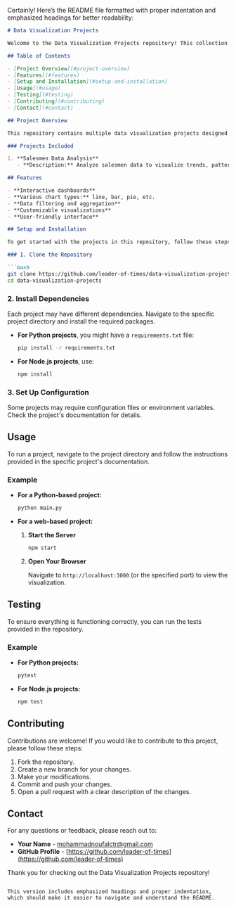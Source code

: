 Certainly! Here’s the README file formatted with proper indentation and emphasized headings for better readability:

```markdown
# Data Visualization Projects

Welcome to the Data Visualization Projects repository! This collection showcases various data visualization projects implemented to provide insightful analysis and visual representation of data. The projects utilize different data visualization libraries and tools to deliver interactive and meaningful visualizations.

## Table of Contents

- [Project Overview](#project-overview)
- [Features](#features)
- [Setup and Installation](#setup-and-installation)
- [Usage](#usage)
- [Testing](#testing)
- [Contributing](#contributing)
- [Contact](#contact)

## Project Overview

This repository contains multiple data visualization projects designed to illustrate different aspects of data analysis. Each project includes scripts, visualizations, and, where applicable, documentation on how the visualizations were created.

### Projects Included

1. **Salesmen Data Analysis**
   - **Description:** Analyze salesmen data to visualize trends, patterns, and performance metrics.

## Features

- **Interactive dashboards**
- **Various chart types:** line, bar, pie, etc.
- **Data filtering and aggregation**
- **Customizable visualizations**
- **User-friendly interface**

## Setup and Installation

To get started with the projects in this repository, follow these steps:

### 1. Clone the Repository

```bash
git clone https://github.com/leader-of-times/data-visualization-projects.git
cd data-visualization-projects
```

### 2. Install Dependencies

Each project may have different dependencies. Navigate to the specific project directory and install the required packages.

- **For Python projects**, you might have a `requirements.txt` file:

    ```bash
    pip install -r requirements.txt
    ```

- **For Node.js projects**, use:

    ```bash
    npm install
    ```

### 3. Set Up Configuration

Some projects may require configuration files or environment variables. Check the project's documentation for details.

## Usage

To run a project, navigate to the project directory and follow the instructions provided in the specific project's documentation.

### Example

- **For a Python-based project:**

    ```bash
    python main.py
    ```

- **For a web-based project:**

    1. **Start the Server**

        ```bash
        npm start
        ```

    2. **Open Your Browser**

        Navigate to `http://localhost:3000` (or the specified port) to view the visualization.

## Testing

To ensure everything is functioning correctly, you can run the tests provided in the repository.

### Example

- **For Python projects:**

    ```bash
    pytest
    ```

- **For Node.js projects:**

    ```bash
    npm test
    ```

## Contributing

Contributions are welcome! If you would like to contribute to this project, please follow these steps:

1. Fork the repository.
2. Create a new branch for your changes.
3. Make your modifications.
4. Commit and push your changes.
5. Open a pull request with a clear description of the changes.

## Contact

For any questions or feedback, please reach out to:

- **Your Name** - [mohammadnoufalctr@gmail.com](mailto:mohammadnoufalctr@gmail.com)
- **GitHub Profile** - [https://github.com/leader-of-times](https://github.com/leader-of-times)

Thank you for checking out the Data Visualization Projects repository!
```

This version includes emphasized headings and proper indentation, which should make it easier to navigate and understand the README.
